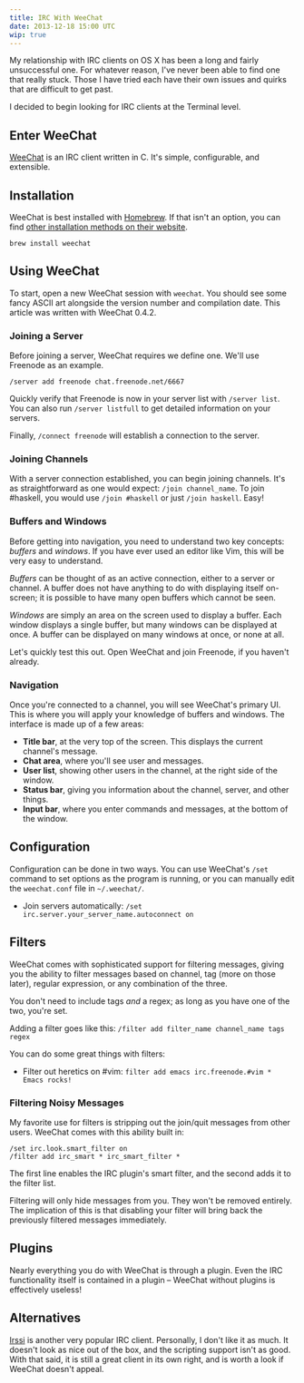 ```yaml
---
title: IRC With WeeChat
date: 2013-12-18 15:00 UTC
wip: true
---
```


My relationship with IRC clients on OS X has been a long and fairly unsuccessful one. For whatever reason, I've never been able to find one that really stuck. Those I have tried each have their own issues and quirks that are difficult to get past.

I decided to begin looking for IRC clients at the Terminal level.

## Enter WeeChat

[WeeChat](http://www.weechat.org) is an IRC client written in C. It's simple, configurable, and extensible.

## Installation

WeeChat is best installed with [Homebrew](http://brew.sh/). If that isn't an option, you can find [other installation methods on their website](http://www.weechat.org/download/).

```
brew install weechat
```

## Using WeeChat

To start, open a new WeeChat session with `weechat`. You should see some fancy ASCII art alongside the version number and compilation date. This article was written with WeeChat 0.4.2.

### Joining a Server

Before joining a server, WeeChat requires we define one. We'll use Freenode as an example.

```
/server add freenode chat.freenode.net/6667
```

Quickly verify that Freenode is now in your server list with `/server list`. You can also run `/server listfull` to get detailed information on your servers.

Finally, `/connect freenode` will establish a connection to the server.

### Joining Channels

With a server connection established, you can begin joining channels. It's as straightforward as one would expect: `/join channel_name`. To join #haskell, you would use `/join #haskell` or just `/join haskell`. Easy!

### Buffers and Windows

Before getting into navigation, you need to understand two key concepts: _buffers_ and _windows_. If you have ever used an editor like Vim, this will be very easy to understand.

_Buffers_ can be thought of as an active connection, either to a server or channel. A buffer does not have anything to do with displaying itself on-screen; it is possible to have many open buffers which cannot be seen.

_Windows_ are simply an area on the screen used to display a buffer. Each window displays a single buffer, but many windows can be displayed at once. A buffer can be displayed on many windows at once, or none at all.

Let's quickly test this out. Open WeeChat and join Freenode, if you haven't already.

### Navigation

Once you're connected to a channel, you will see WeeChat's primary UI. This is where you will apply your knowledge of buffers and windows. The interface is made up of a few areas:

* **Title bar**, at the very top of the screen. This displays the current channel's message.
* **Chat area**, where you'll see user and messages.
* **User list**, showing other users in the channel, at the right side of the window.
* **Status bar**, giving you information about the channel, server, and other things.
* **Input bar**, where you enter commands and messages, at the bottom of the window.



## Configuration

Configuration can be done in two ways. You can use WeeChat's `/set` command to set options as the program is running, or you can manually edit the `weechat.conf` file in `~/.weechat/`.

* Join servers automatically: `/set irc.server.your_server_name.autoconnect on`

## Filters

WeeChat comes with sophisticated support for filtering messages, giving you the ability to filter messages based on channel, tag (more on those later), regular expression, or any combination of the three.

You don't need to include tags _and_ a regex; as long as you have one of the two, you're set.

Adding a filter goes like this: `/filter add filter_name channel_name tags regex`

You can do some great things with filters:

* Filter out heretics on #vim: `filter add emacs irc.freenode.#vim * Emacs rocks!`

### Filtering Noisy Messages

My favorite use for filters is stripping out the join/quit messages from other users. WeeChat comes with this ability built in:

```
/set irc.look.smart_filter on
/filter add irc_smart * irc_smart_filter *
```

The first line enables the IRC plugin's smart filter, and the second adds it to the filter list.

Filtering will only hide messages from you. They won't be removed entirely. The implication of this is that disabling your filter will bring back the previously filtered messages immediately.

## Plugins

Nearly everything you do with WeeChat is through a plugin. Even the IRC functionality itself is contained in a plugin – WeeChat without plugins is effectively useless!

## Alternatives

[Irssi](http://www.irssi.org) is another very popular IRC client. Personally, I don't like it as much. It doesn't look as nice out of the box, and the scripting support isn't as good. With that said, it is still a great client in its own right, and is worth a look if WeeChat doesn't appeal.
